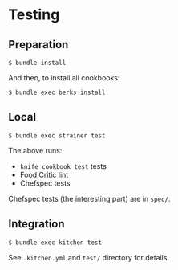 Testing
=======

Preparation
-----

    $ bundle install

And then, to install all cookbooks:

    $ bundle exec berks install

Local
-----

    $ bundle exec strainer test

The above runs:

 - `knife cookbook test` tests
 - Food Critic lint
 - Chefspec tests

Chefspec tests (the interesting part) are in `spec/`.

Integration
-----------

    $ bundle exec kitchen test
 
 See `.kitchen.yml` and `test/` directory for details.

